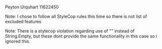 Peyton Urquhart
11622450

Note: I chose to follow all StyleCop rules this time
so there is not list of excluded features

Note: There is a stylecop violation regarding use of "" instead of
String.Empty, but these dont provide the same functionality in this case
so i ignored this.
